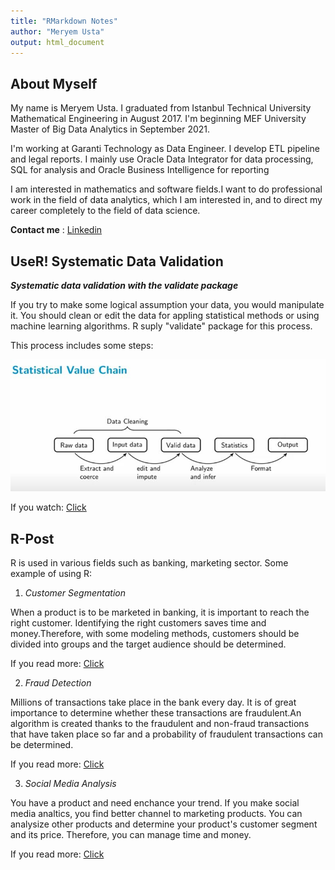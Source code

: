 ```yaml
---
title: "RMarkdown Notes"
author: "Meryem Usta"
output: html_document
---
```



## **About Myself**

My name is Meryem Usta. I graduated from Istanbul Technical University Mathematical Engineering in August 2017. I'm beginning MEF University Master of Big Data Analytics in September 2021. 

I'm working at Garanti Technology as Data Engineer. I develop ETL pipeline and legal reports. I mainly use Oracle Data Integrator for data processing, SQL for analysis and Oracle Business Intelligence for reporting

I am interested in mathematics and software fields.I want to  do professional work in the field of data analytics, which I am interested in, and to direct my career completely to the field of data science.

**Contact me** : [Linkedin](https://www.linkedin.com/in/meryemusta/)

## **UseR! Systematic Data Validation**

**_Systematic data validation with the validate package_**
  
If you try to make some logical assumption your data, you would manipulate it. You should clean or edit the data for appling statistical methods or using machine learning algorithms. R suply "validate" package for this process.

This process includes some steps:

![](Data_process_steps.JPG)

If you watch: [Click](https://www.youtube.com/watch?v=hb785sQt8tg&list=PL4IzsxWztPdnCC_kMCYKrd_t6cViMhBrD&index=2)

## **R-Post** 

 R is used in various fields such as banking, marketing sector. Some example of using R:

1. _Customer Segmentation_

When a product is to be marketed in banking, it is important to reach the right customer. Identifying the right customers saves time and money.Therefore, with some modeling methods, customers should be divided into groups and the target audience should be determined.

If you read more: [Click](https://data-flair.training/blogs/r-data-science-project-customer-segmentation/)

2. _Fraud Detection_

Millions of transactions take place in the bank every day. It is of great importance to determine whether these transactions are fraudulent.An algorithm is created thanks to the fraudulent and non-fraud transactions that have taken place so far and a probability of fraudulent transactions can be determined.

If you read more: [Click](https://blog.codecentric.de/en/2017/09/data-science-fraud-detection/)

3. _Social Media Analysis_

You have a product and need enchance your trend. If you make social media analtics, you find better channel to marketing products. You can analysize other products and determine your product's customer segment and its price. Therefore, you can manage time and money.

If you read more: [Click](https://www.packtpub.com/product/learning-social-media-analytics-with-r/9781787127524)

